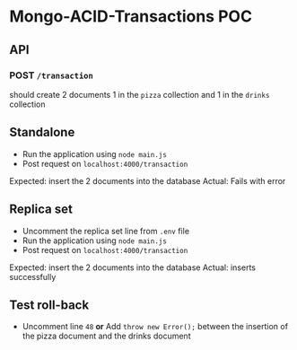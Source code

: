 # Mongo-ACID-Transactions POC

## API

### POST `/transaction` 

should create 2 documents 1 in the `pizza` collection and 1 in the `drinks` collection

## Standalone

- Run the application using `node main.js`
- Post request on `localhost:4000/transaction`

Expected: insert the 2 documents into the database
Actual: Fails with error

## Replica set

- Uncomment the replica set line from `.env` file
- Run the application using `node main.js`
- Post request on `localhost:4000/transaction`

Expected: insert the 2 documents into the database
Actual: inserts successfully

## Test roll-back

- Uncomment line `48` __or__ Add `throw new Error();` between the insertion of the pizza document and the drinks document
